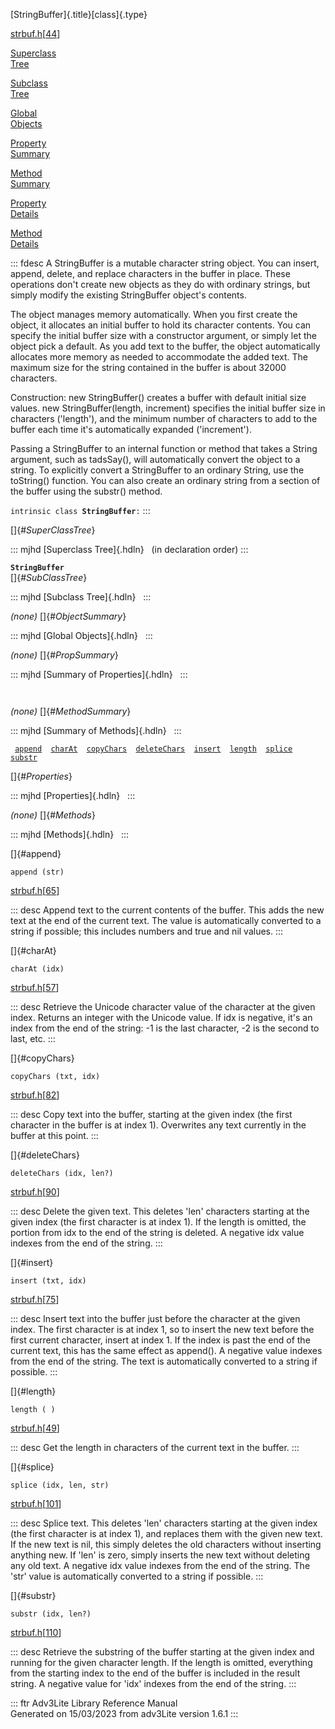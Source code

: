 [StringBuffer]{.title}[class]{.type}

[strbuf.h](../file/strbuf.h.html)\[[44](../source/strbuf.h.html#44)\]

[Superclass\
Tree](#_SuperClassTree_)

[Subclass\
Tree](#_SubClassTree_)

[Global\
Objects](#_ObjectSummary_)

[Property\
Summary](#_PropSummary_)

[Method\
Summary](#_MethodSummary_)

[Property\
Details](#_Properties_)

[Method\
Details](#_Methods_)

::: fdesc
A StringBuffer is a mutable character string object. You can insert,
append, delete, and replace characters in the buffer in place. These
operations don\'t create new objects as they do with ordinary strings,
but simply modify the existing StringBuffer object\'s contents.

The object manages memory automatically. When you first create the
object, it allocates an initial buffer to hold its character contents.
You can specify the initial buffer size with a constructor argument, or
simply let the object pick a default. As you add text to the buffer, the
object automatically allocates more memory as needed to accommodate the
added text. The maximum size for the string contained in the buffer is
about 32000 characters.

Construction: new StringBuffer() creates a buffer with default initial
size values. new StringBuffer(length, increment) specifies the initial
buffer size in characters (\'length\'), and the minimum number of
characters to add to the buffer each time it\'s automatically expanded
(\'increment\').

Passing a StringBuffer to an internal function or method that takes a
String argument, such as tadsSay(), will automatically convert the
object to a string. To explicitly convert a StringBuffer to an ordinary
String, use the toString() function. You can also create an ordinary
string from a section of the buffer using the substr() method.

`intrinsic class `**`StringBuffer`**` : `
:::

[]{#_SuperClassTree_}

::: mjhd
[Superclass Tree]{.hdln}   (in declaration order)
:::

**`StringBuffer`**\
[]{#_SubClassTree_}

::: mjhd
[Subclass Tree]{.hdln}  
:::

*(none)* []{#_ObjectSummary_}

::: mjhd
[Global Objects]{.hdln}  
:::

*(none)* []{#_PropSummary_}

::: mjhd
[Summary of Properties]{.hdln}  
:::

` `

*(none)* []{#_MethodSummary_}

::: mjhd
[Summary of Methods]{.hdln}  
:::

` `[`append`](#append)`  `[`charAt`](#charAt)`  `[`copyChars`](#copyChars)`  `[`deleteChars`](#deleteChars)`  `[`insert`](#insert)`  `[`length`](#length)`  `[`splice`](#splice)`  `[`substr`](#substr)`  `

[]{#_Properties_}

::: mjhd
[Properties]{.hdln}  
:::

*(none)* []{#_Methods_}

::: mjhd
[Methods]{.hdln}  
:::

[]{#append}

`append (str)`

[strbuf.h](../file/strbuf.h.html)\[[65](../source/strbuf.h.html#65)\]

::: desc
Append text to the current contents of the buffer. This adds the new
text at the end of the current text. The value is automatically
converted to a string if possible; this includes numbers and true and
nil values.
:::

[]{#charAt}

`charAt (idx)`

[strbuf.h](../file/strbuf.h.html)\[[57](../source/strbuf.h.html#57)\]

::: desc
Retrieve the Unicode character value of the character at the given
index. Returns an integer with the Unicode value. If idx is negative,
it\'s an index from the end of the string: -1 is the last character, -2
is the second to last, etc.
:::

[]{#copyChars}

`copyChars (txt, idx)`

[strbuf.h](../file/strbuf.h.html)\[[82](../source/strbuf.h.html#82)\]

::: desc
Copy text into the buffer, starting at the given index (the first
character in the buffer is at index 1). Overwrites any text currently in
the buffer at this point.
:::

[]{#deleteChars}

`deleteChars (idx, len?)`

[strbuf.h](../file/strbuf.h.html)\[[90](../source/strbuf.h.html#90)\]

::: desc
Delete the given text. This deletes \'len\' characters starting at the
given index (the first character is at index 1). If the length is
omitted, the portion from idx to the end of the string is deleted. A
negative idx value indexes from the end of the string.
:::

[]{#insert}

`insert (txt, idx)`

[strbuf.h](../file/strbuf.h.html)\[[75](../source/strbuf.h.html#75)\]

::: desc
Insert text into the buffer just before the character at the given
index. The first character is at index 1, so to insert the new text
before the first current character, insert at index 1. If the index is
past the end of the current text, this has the same effect as append().
A negative value indexes from the end of the string. The text is
automatically converted to a string if possible.
:::

[]{#length}

`length ( )`

[strbuf.h](../file/strbuf.h.html)\[[49](../source/strbuf.h.html#49)\]

::: desc
Get the length in characters of the current text in the buffer.
:::

[]{#splice}

`splice (idx, len, str)`

[strbuf.h](../file/strbuf.h.html)\[[101](../source/strbuf.h.html#101)\]

::: desc
Splice text. This deletes \'len\' characters starting at the given index
(the first character is at index 1), and replaces them with the given
new text. If the new text is nil, this simply deletes the old characters
without inserting anything new. If \'len\' is zero, simply inserts the
new text without deleting any old text. A negative idx value indexes
from the end of the string. The \'str\' value is automatically converted
to a string if possible.
:::

[]{#substr}

`substr (idx, len?)`

[strbuf.h](../file/strbuf.h.html)\[[110](../source/strbuf.h.html#110)\]

::: desc
Retrieve the substring of the buffer starting at the given index and
running for the given character length. If the length is omitted,
everything from the starting index to the end of the buffer is included
in the result string. A negative value for \'idx\' indexes from the end
of the string.
:::

::: ftr
Adv3Lite Library Reference Manual\
Generated on 15/03/2023 from adv3Lite version 1.6.1
:::
